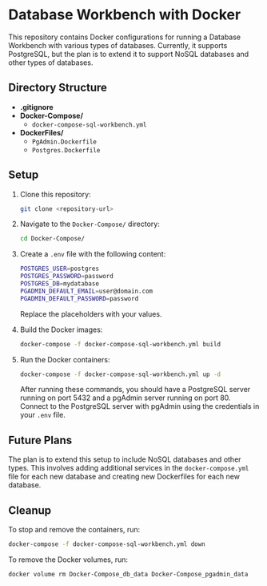 # Database Workbench with Docker

This repository contains Docker configurations for running a Database Workbench with various types of databases. Currently, it supports PostgreSQL, but the plan is to extend it to support NoSQL databases and other types of databases.

## Directory Structure

- **.gitignore**
- **Docker-Compose/**
    - `docker-compose-sql-workbench.yml`
- **DockerFiles/**
    - `PgAdmin.Dockerfile`
    - `Postgres.Dockerfile`

## Setup

1. Clone this repository:

    ```bash
    git clone <repository-url>
    ```

2. Navigate to the `Docker-Compose/` directory:

    ```bash
    cd Docker-Compose/
    ```

3. Create a `.env` file with the following content:

    ```bash
    POSTGRES_USER=postgres
    POSTGRES_PASSWORD=password
    POSTGRES_DB=mydatabase
    PGADMIN_DEFAULT_EMAIL=user@domain.com
    PGADMIN_DEFAULT_PASSWORD=password
    ```

    Replace the placeholders with your values.

4. Build the Docker images:

    ```bash
    docker-compose -f docker-compose-sql-workbench.yml build
    ```

5. Run the Docker containers:

    ```bash
    docker-compose -f docker-compose-sql-workbench.yml up -d
    ```

    After running these commands, you should have a PostgreSQL server running on port 5432 and a pgAdmin server running on port 80. Connect to the PostgreSQL server with pgAdmin using the credentials in your `.env` file.

## Future Plans

The plan is to extend this setup to include NoSQL databases and other types. This involves adding additional services in the `docker-compose.yml` file for each new database and creating new Dockerfiles for each new database.

## Cleanup

To stop and remove the containers, run:

```bash
docker-compose -f docker-compose-sql-workbench.yml down
```

To remove the Docker volumes, run:

```bash
docker volume rm Docker-Compose_db_data Docker-Compose_pgadmin_data
```